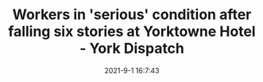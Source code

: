 ---
"title": "Workers in 'serious' condition after falling six stories at Yorktowne Hotel - York Dispatch"
"date": "2021-9-1 16:7:43"
"feed_name": "GOOGLENEWSCONSTRUCTION"
"feed_website": "https://news.google.com/search?q=construction%2Bincident&hl=en-US&gl=US&ceid=US:en"
"feed_rss": "https://news.google.com/rss/search?q=construction%2Bincident&hl=en-US&gl=US&ceid=US:en"
"link": "https://www.yorkdispatch.com/story/news/local/2021/09/01/workers-serious-condition-after-falling-six-stories-yorktowne-hotel/5681318001/"
"file": "_posts/2021-1-1-de1abcdc109757e626ee52961d7d0b57d6b2fd82.md"
"accident": "0"
"drilling": "0"
"dead": "0"
"injured": "0"
---